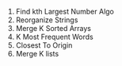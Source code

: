 1. Find kth Largest Number Algo 
2. Reorganize Strings 
3. Merge K Sorted Arrays 
4. K Most Frequent Words 
5. Closest To Origin 
6. Merge K lists 
